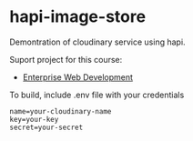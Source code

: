 # hapi-image-store

Demontration of cloudinary service using hapi.

Suport project for this course:

- [Enterprise Web Development](https://tutors-design.netlify.com/course/wit-hdip-comp-sci-2019-ent-web-dev.netlify.com)

To build, include .env file with your credentials

~~~
name=your-cloudinary-name
key=your-key
secret=your-secret
~~~
